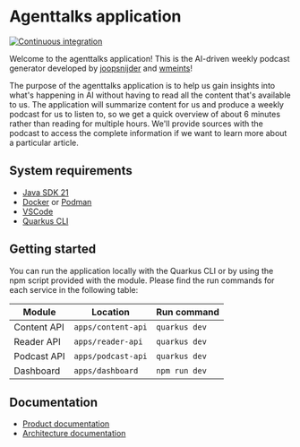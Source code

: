 # Agenttalks application

[![Continuous integration](https://github.com/wmeints/quarkus-newscast/actions/workflows/ci.yml/badge.svg)](https://github.com/wmeints/quarkus-newscast/actions/workflows/ci.yml)

Welcome to the agenttalks application! This is the AI-driven weekly podcast generator
developed by [joopsnijder](https://github.com/joopsnijder) and [wmeints](https://github.com/wmeints)!

The purpose of the agenttalks application is to help us gain insights into what's happening in
AI without having to read all the content that's available to us. The application will summarize
content for us and produce a weekly podcast for us to listen to, so we get a quick overview of
about 6 minutes rather than reading for multiple hours. We'll provide sources with
the podcast to access the complete information if we want to learn more
about a particular article.

## System requirements

- [Java SDK 21](https://bell-sw.com/pages/downloads/#jdk-21-lts)
- [Docker](https://www.docker.com/products/docker-desktop/) or [Podman](https://podman.io/)
- [VSCode](https://code.visualstudio.com)
- [Quarkus CLI](https://quarkus.io/guides/cli-tooling)

## Getting started

You can run the application locally with the Quarkus CLI or by using the npm script provided
with the module. Please find the run commands for each service in the following table:

| Module      | Location           | Run command   |
| ----------- | ------------------ | ------------- |
| Content API | `apps/content-api` | `quarkus dev` |
| Reader API  | `apps/reader-api`  | `quarkus dev` |
| Podcast API | `apps/podcast-api` | `quarkus dev` |
| Dashboard   | `apps/dashboard`   | `npm run dev` |

## Documentation

- [Product documentation](docs/product/README.md)
- [Architecture documentation](docs/architecture/README.md)
